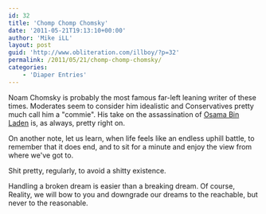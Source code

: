 ```yaml
---
id: 32
title: 'Chomp Chomp Chomsky'
date: '2011-05-21T19:13:10+00:00'
author: 'Mike iLL'
layout: post
guid: 'http://www.obliteration.com/illboy/?p=32'
permalink: /2011/05/21/chomp-chomp-chomsky/
categories:
    - 'Diaper Entries'
---
```


Noam Chomsky is probably the most famous far-left leaning writer of these times. Moderates seem to consider him idealistic and Conservatives pretty much call him a "commie". His take on the assassination of <a href="http://www.guernicamag.com/blog/2652/noam_chomsky_my_reaction_to_os">Osama Bin Laden</a> is, as always, pretty right on.

On another note, let us learn, when life feels like an endless uphill battle, to remember that it does end, and to sit for a minute and enjoy the view from where we've got to.

Shit pretty, regularly, to avoid a shitty existence.

Handling a broken dream is easier than a breaking dream. Of course, Reality, we will bow to you and downgrade our dreams to the reachable, but never to the reasonable.